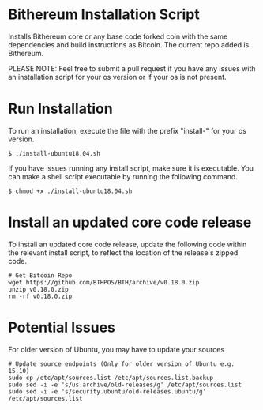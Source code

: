 # Bithereum Installation Script

Installs Bithereum core or any base code forked coin with the same dependencies and build instructions as Bitcoin. The current repo added is Bithereum.

PLEASE NOTE: Feel free to submit a pull request if you have any issues with an installation script for your os version or if your os is not present.

# Run Installation

To run an installation, execute the file with the prefix "install-" for your os version.

```shell
$ ./install-ubuntu18.04.sh
```

If you have issues running any install script, make sure it is executable. You can make a shell script executable by running the following command.

```shell
$ chmod +x ./install-ubuntu18.04.sh
```

# Install an updated core code release
To install an updated core code release, update the following code within the relevant install script, to reflect the location of the release's zipped code.

```
# Get Bitcoin Repo
wget https://github.com/BTHPOS/BTH/archive/v0.18.0.zip
unzip v0.18.0.zip
rm -rf v0.18.0.zip
```

# Potential Issues

For older version of Ubuntu, you may have to update your sources
```
# Update source endpoints (Only for older version of Ubuntu e.g. 15.10)
sudo cp /etc/apt/sources.list /etc/apt/sources.list.backup
sudo sed -i -e 's/us.archive/old-releases/g' /etc/apt/sources.list
sudo sed -i -e 's/security.ubuntu/old-releases.ubuntu/g' /etc/apt/sources.list
```
